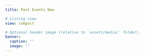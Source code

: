 ```yaml
---
title: Past Events New

# Listing view
view: compact

# Optional header image (relative to `assets/media/` folder).
banner:
  caption: ''
  image: ''
---
```



